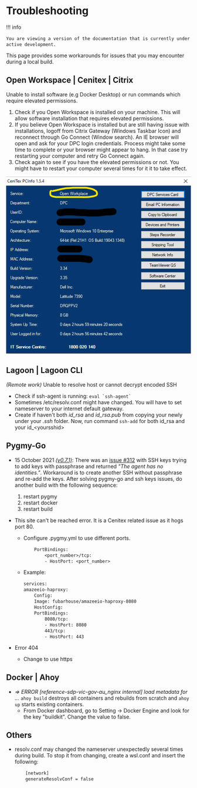 # Troubleshooting

!!! info
    
    You are viewing a version of the documentation that is currently under 
    active development.

 This page provides some workarounds for issues that you may encounter during a local build.

## Open Workspace | Cenitex | Citrix
Unable to install software (e.g Docker Desktop) or run commands which require elevated permissions.

1. Check if you Open Workspace is installed on your machine. This will allow software installation that requires elevated permissions.
2. If you believe Open Workspace is installed but are still having issue with installations, logoff from Citrix Gateway (Windows Taskbar Icon) and reconnect through Go Connect (Window search). An IE browser will open and ask for your DPC login credentials. Process might take some time to complete or your browser might appear to hang. In that case try restarting your computer and retry Go Connect again.
3. Check again to see if you have the elevated permissions or not. You might have to restart your computer several times for it it to take effect.

![Cenitex Open Workspace](../assets/cenitex-open-workspace.png)

## Lagoon | Lagoon CLI
*(Remote work)* Unable to resolve host or cannot decrypt encoded SSH

- Check if ssh-agent is running: ``` eval `ssh-agent` ```
- Sometimes /etc/resolv.conf might have changed. You will have to set nameserver to your internet default gateway.
- Create if haven't both *id_rsa* and *id_rsa.pub* from copying your newly under your *.ssh* folder. Now, run command `ssh-add` for both id_rsa and your id_\<yoursshid\>

## Pygmy-Go 
- 15 October 2021 [*(v0.7.1)*](https://github.com/fubarhouse/pygmy-go/releases/latest): There was an [issue #312](https://github.com/fubarhouse/pygmy-go/issues/312) with SSH keys trying to add keys with passphrase and returned *"The agent has no identities."*. Workaround is to create another SSH without passphrase and re-add the keys. After solving pygmy-go and ssh keys issues, do another build with the following sequence:
    1. restart pygmy
    2. restart docker
    3. restart build

- This site can't be reached error. It is a Cenitex related issue as it hogs port 80.
    - Configure .pygmy.yml to use different ports.
        ```
            PortBindings:
                <port_number>/tcp:
                - HostPort: <port_number>
        ```
    - Example:
        ```
        services:
        amazeeio-haproxy:
            Config:
            Image: fubarhouse/amazeeio-haproxy-8080
            HostConfig:
            PortBindings:
                8080/tcp:
                - HostPort: 8080
                443/tcp:
                - HostPort: 443
        ```
- Error 404
    - Change to use https
    

## Docker | Ahoy
- *=> ERROR [reference-sdp-vic-gov-au_nginx internal] load metadata for ...* ```ahoy build``` destroys all containers and rebuilds from scratch and ```ahoy up``` starts existing containers. 
    - From Docker dashboard, go to Setting -> Docker Engine and look for the key "buildkit". Change the value to false.


## Others
- resolv.conf may changed the nameserver unexpectedly several times during build. To stop it from changing, create a wsl.conf and insert the following:
    ```
        [network]
        generateResolvConf = false
    ```